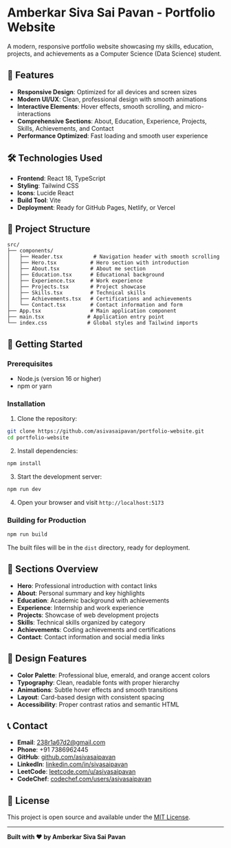 # Amberkar Siva Sai Pavan - Portfolio Website

A modern, responsive portfolio website showcasing my skills, education, projects, and achievements as a Computer Science (Data Science) student.

## 🚀 Features

- **Responsive Design**: Optimized for all devices and screen sizes
- **Modern UI/UX**: Clean, professional design with smooth animations
- **Interactive Elements**: Hover effects, smooth scrolling, and micro-interactions
- **Comprehensive Sections**: About, Education, Experience, Projects, Skills, Achievements, and Contact
- **Performance Optimized**: Fast loading and smooth user experience

## 🛠️ Technologies Used

- **Frontend**: React 18, TypeScript
- **Styling**: Tailwind CSS
- **Icons**: Lucide React
- **Build Tool**: Vite
- **Deployment**: Ready for GitHub Pages, Netlify, or Vercel

## 📁 Project Structure

```
src/
├── components/
│   ├── Header.tsx          # Navigation header with smooth scrolling
│   ├── Hero.tsx           # Hero section with introduction
│   ├── About.tsx          # About me section
│   ├── Education.tsx      # Educational background
│   ├── Experience.tsx     # Work experience
│   ├── Projects.tsx       # Project showcase
│   ├── Skills.tsx         # Technical skills
│   ├── Achievements.tsx   # Certifications and achievements
│   └── Contact.tsx        # Contact information and form
├── App.tsx                # Main application component
├── main.tsx              # Application entry point
└── index.css             # Global styles and Tailwind imports
```

## 🚀 Getting Started

### Prerequisites

- Node.js (version 16 or higher)
- npm or yarn

### Installation

1. Clone the repository:
```bash
git clone https://github.com/asivasaipavan/portfolio-website.git
cd portfolio-website
```

2. Install dependencies:
```bash
npm install
```

3. Start the development server:
```bash
npm run dev
```

4. Open your browser and visit `http://localhost:5173`

### Building for Production

```bash
npm run build
```

The built files will be in the `dist` directory, ready for deployment.

## 📱 Sections Overview

- **Hero**: Professional introduction with contact links
- **About**: Personal summary and key highlights
- **Education**: Academic background with achievements
- **Experience**: Internship and work experience
- **Projects**: Showcase of web development projects
- **Skills**: Technical skills organized by category
- **Achievements**: Coding achievements and certifications
- **Contact**: Contact information and social media links

## 🎨 Design Features

- **Color Palette**: Professional blue, emerald, and orange accent colors
- **Typography**: Clean, readable fonts with proper hierarchy
- **Animations**: Subtle hover effects and smooth transitions
- **Layout**: Card-based design with consistent spacing
- **Accessibility**: Proper contrast ratios and semantic HTML

## 📞 Contact

- **Email**: 238r1a67d2@gmail.com
- **Phone**: +91 7386962445
- **GitHub**: [github.com/asivasaipavan](https://github.com/asivasaipavan)
- **LinkedIn**: [linkedin.com/in/sivasaipavan](https://linkedin.com/in/sivasaipavan)
- **LeetCode**: [leetcode.com/u/asivasaipavan](https://leetcode.com/u/asivasaipavan)
- **CodeChef**: [codechef.com/users/asivasaipavan](https://codechef.com/users/asivasaipavan)

## 📄 License

This project is open source and available under the [MIT License](LICENSE).

---

**Built with ❤️ by Amberkar Siva Sai Pavan**